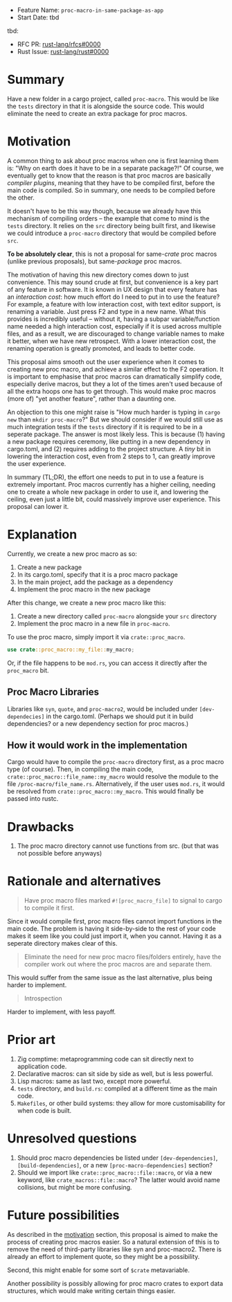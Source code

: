 - Feature Name: `proc-macro-in-same-package-as-app`
- Start Date: tbd

tbd:
- RFC PR: [rust-lang/rfcs#0000](https://github.com/rust-lang/rfcs/pull/0000)
- Rust Issue: [rust-lang/rust#0000](https://github.com/rust-lang/rust/issues/0000)

# Summary
[summary]: #summary

Have a new folder in a cargo project, called `proc-macro`. This would be like the `tests` directory in that it is alongside the source code. This would eliminate the need to create an extra package for proc macros.

# Motivation
[motivation]: #motivation

A common thing to ask about proc macros when one is first learning them is: "Why on earth does it have to be in a separate package?!" Of course, we eventually get to know that the reason is that proc macros are basically *compiler plugins*, meaning that they have to be compiled first, before the main code is compiled. So in summary, one needs to be compiled before the other.

It doesn't have to be this way though, because we already have this mechanism of compiling orders – the example that come to mind is the `tests` directory. It relies on the `src` directory being built first, and likewise we could introduce a `proc-macro` directory that would be compiled before `src`.

**To be absolutely clear**, this is not a proposal for same-*crate* proc macros (unlike previous proposals), but same-*package* proc macros. 

The motivation of having this new directory comes down to just convenience. This may sound crude at first, but convenience is a key part of any feature in software. It is known in UX design that every feature has an *interaction cost*: how much effort do I need to put in to use the feature? For example, a feature with low interaction cost, with text editor support, is renaming a variable. Just press F2 and type in a new name. What this provides is incredibly useful – without it, having a subpar variable/function name needed a high interaction cost, especially if it is used across multiple files, and as a result, we are discouraged to change variable names to make it better, when we have new retrospect. With a lower interaction cost, the renaming operation is greatly promoted, and leads to better code.

This proposal aims smooth out the user experience when it comes to creating new proc macro, and achieve a similar effect to the F2 operation. It is important to emphasise that proc macros can dramatically simplify code, especially derive macros, but they a lot of the times aren't used because of all the extra hoops one has to get through. This would make proc macros (more of) "yet another feature", rather than a daunting one.

An objection to this one might raise is "How much harder is typing in `cargo new` than `mkdir proc-macro`?" But we should consider if we would still use as much integration tests if the `tests` directory if it is required to be in a seperate package. The answer is most likely less. This is because (1) having a new package requires ceremony, like putting in a new dependency in cargo.toml, and (2) requires adding to the project structure. A *tiny* bit in lowering the interaction cost, even from 2 steps to 1, can greatly improve the user experience. 

In summary (TL;DR), the effort one needs to put in to use a feature is extremely important. Proc macros currently has a higher ceiling, needing one to create a whole new package in order to use it, and lowering the ceiling, even just a little bit, could massively improve user experience. This proposal can lower it.

# Explanation
[explanation]: #explanation

Currently, we create a new proc macro as so:
1. Create a new package
2. In its cargo.toml, specify that it is a proc macro package
3. In the main project, add the package as a dependency
4. Implement the proc macro in the new package

After this change, we create a new proc macro like this:
1. Create a new directory called `proc-macro` alongside your `src` directory
2. Implement the proc macro in a new file in `proc-macro`.

To use the proc macro, simply import it via `crate::proc_macro`.
```rust
use crate::proc_macro::my_file::my_macro;
```
Or, if the file happens to be `mod.rs`, you can access it directly after the `proc_macro` bit.

## Proc Macro Libraries
Libraries like `syn`, `quote`, and `proc-macro2`, would be included under `[dev-dependecies]` in the cargo.toml. (Perhaps we should put it in build dependencies? or a new dependency section for proc macros.)

## How it would work in the implementation
Cargo would have to compile the `proc-macro` directory first, as a proc macro type (of course). Then, in compiling the main code, `crate::proc_macro::file_name::my_macro` would resolve the module to the file `/proc-macro/file_name.rs`. Alternatively, if the user uses `mod.rs`, it would be resolved from `crate::proc_macro::my_macro`. This would finally be passed into rustc.

# Drawbacks
[drawbacks]: #drawbacks

1. The proc macro directory cannot use functions from src. (but that was not possible before anyways)

# Rationale and alternatives
[rationale-and-alternatives]: #rationale-and-alternatives

> Have proc macro files marked `#![proc_macro_file]` to signal to cargo to compile it first.

Since it would compile first, proc macro files cannot import functions in the main code. The problem is having it side-by-side to the rest of your code makes it seem like you could just import it, when you cannot. Having it as a seperate directory makes clear of this.

> Eliminate the need for new proc macro files/folders entirely, have the compiler work out where the proc macros are and separate them.

This would suffer from the same issue as the last alternative, plus being harder to implement.

> Introspection

Harder to implement, with less payoff. 

# Prior art
[prior-art]: #prior-art

1. Zig comptime: metaprogramming code can sit directly next to application code.
2. Declarative macros: can sit side by side as well, but is less powerful.
3. Lisp macros: same as last two, except more powerful.
4. `tests` directory, and `build.rs`: compiled at a different time as the main code.
5. `Makefiles`, or other build systems: they allow for more customisability for when code is built.

# Unresolved questions
[unresolved-questions]: #unresolved-questions

1. Should proc macro dependencies be listed under `[dev-dependencies]`, `[build-dependencies]`, or a new `[proc-macro-dependencies]` section?
2. Should we import like `crate::proc_macro::file::macro`, or via a new keyword, like `crate_macros::file::macro`? The latter would avoid name collisions, but might be more confusing.

# Future possibilities
[future-possibilities]: #future-possibilities

As described in the [motivation] section, this proposal is aimed to make the process of creating proc macros easier. So a natural extension of this is to remove the need of third-party libraries like syn and proc-macro2. There is already an effort to implement quote, so they might be a possibility.

Second, this might enable for some sort of `$crate` metavariable.

Another possibility is possibly allowing for proc macro crates to export data structures, which would make writing certain things easier.